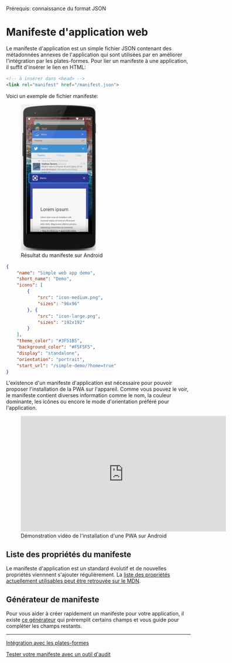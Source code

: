 <span class="requirements">Prérequis: connaissance du format JSON</span>

Manifeste d'application web
===========================

Le manifeste d'application est un simple fichier JSON contenant des métadonnées annexes de l'application qui sont utilisées par en améliorer l'intégration par les plates-formes. Pour lier un manifeste à une application, il suffit d'insérer le lien en HTML:

```html
<!-- à insérer dans <head> -->
<link rel="manifest" href="/manifest.json">	
```

Voici un exemple de fichier manifeste:

 <figure class="pull-right">
 	<img style="height: 400px" src="static/img/pwa-manifest-demo.jpg" alt="Résultat du manifeste sur Android">
 	<figcaption>Résultat du manifeste sur Android</figcaption>
 </figure>

```json
{
	"name": "Simple web app demo",
	"short_name": "Demo",
	"icons": [ 
		{ 
			"src": "icon-medium.png",
			"sizes": "96x96"
		}, { 
			"src": "icon-large.png", 
			"sizes": "192x192" 
		}
	],
	"theme_color": "#3F51B5",
	"background_color": "#F5F5F5",
	"display": "standalone",
	"orientation": "portrait",
	"start_url": "/simple-demo/?home=true"
}
```

L'existence d'un manifeste d'application est nécessaire pour pouvoir proposer l'installation de la PWA sur l'appareil. Comme vous pouvez le voir, le manifeste contient diverses information comme le nom, la couleur dominante, les icônes ou encore le mode d'orientation préféré pour l'application.

<figure>
<iframe style="width: 560px; height: 315px;" src="https://www.youtube.com/embed/P7hNedzAjuk" frameborder="0"></iframe>
<figcaption>Démonstration vidéo de l'installation d'une PWA sur Android</figcaption>
</figure>

## Liste des propriétés du manifeste

Le manifeste d'application est un standard évolutif et de nouvelles propriétés viennnent s'ajouter régulièrement. La [liste des propriétés actuellement utilisables peut être retrouvée sur le MDN](https://developer.mozilla.org/fr/docs/Web/Manifest).

## Générateur de manifeste

Pour vous aider à créer rapidement un manifeste pour votre application, il existe [ce générateur](http://www.pwabuilder.com/generator) qui préremplit certains champs et vous guide pour compléter les champs restants.

---

[Intégration avec les plates-formes](#pages/integration)

[Tester votre manifeste avec un outil d'audit](#/pages/audit-tools)
